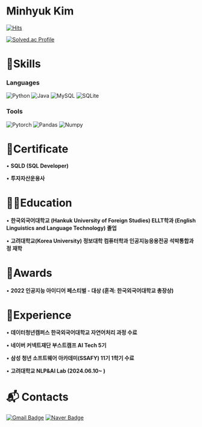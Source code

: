 # Minhyuk Kim
[![Hits](https://hits.seeyoufarm.com/api/count/incr/badge.svg?url=https%3A%2F%2Fgithub.com%2FTheTensor&count_bg=%23282D00&title_bg=%2307EC65&icon=&icon_color=%23E7E7E7&title=hits&edge_flat=false)](https://hits.seeyoufarm.com)

[![Solved.ac Profile](http://mazassumnida.wtf/api/v2/generate_badge?boj=mhkim0929)](https://solved.ac/mhkim0929/)

# 💪Skills
### Languages
![Python](https://img.shields.io/badge/Python-3776AB.svg?&style=for-the-badge&logo=Python&logoColor=white)
![Java](https://img.shields.io/badge/Java-007396.svg?&style=for-the-badge&logo=Java&logoColor=white)
![MySQL](https://img.shields.io/badge/MySQL-4479A1.svg?&style=for-the-badge&logo=MySQL&logoColor=white)
![SQLite](https://img.shields.io/badge/SQLite-003B57.svg?&style=for-the-badge&logo=SQLite&logoColor=white)
### Tools
![Pytorch](https://img.shields.io/badge/Pytorch-EE4C2C.svg?&style=for-the-badge&logo=Pytorch&logoColor=white)
![Pandas](https://img.shields.io/badge/Pandas-150458.svg?&style=for-the-badge&logo=Pandas&logoColor=white)
![Numpy](https://img.shields.io/badge/Numpy-013243.svg?&style=for-the-badge&logo=Numpy&logoColor=white)
# 📃Certificate
• **SQLD (SQL Developer)**   
     
• **투자자산운용사**
# 👨‍🎓Education
• **한국외국어대학교 (Hankuk University of Foreign Studies) ELLT학과 (English Linguistics and Language Technology) 졸업**   
    
• **고려대학교(Korea University) 정보대학 컴퓨터학과 인공지능응용전공 석박통합과정 재학**
# 🥇Awards
• **2022 인공지능 아이디어 페스티벌 - 대상 (훈격: 한국외국어대학교 총장상)**
# 🤩Experience
• **데이터청년캠퍼스 한국외국어대학교 자연어처리 과정 수료**  
    
• **네이버 커넥트재단 부스트캠프 AI Tech 5기**   
     
• **삼성 청년 소프트웨어 아카데미(SSAFY) 11기 1학기 수료**    
    
• **고려대학교 NLP&AI Lab (2024.06.10~ )**   
# :mailbox_with_mail: Contacts
[![Gmail Badge](https://img.shields.io/badge/Gmail-d14836?style=flat-square&logo=Gmail&logoColor=white&link=mailto:mhkim092929@gmail.com)](mailto:mhkim092929@gmail.com)
[![Naver Badge](https://img.shields.io/badge/Naver-03C75A?style=flat-square&logo=Naver&logoColor=white&link=mailto:mhkim0929@naver.com)](mailto:mhkim0929@naver.com)

